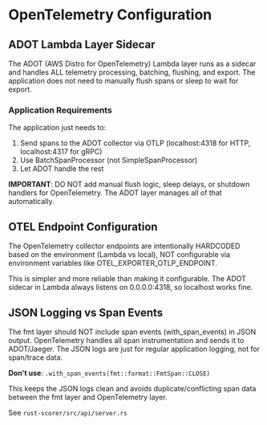 # OpenTelemetry Configuration

## ADOT Lambda Layer Sidecar

The ADOT (AWS Distro for OpenTelemetry) Lambda layer runs as a sidecar and handles ALL telemetry processing, batching, flushing, and export. The application does not need to manually flush spans or sleep to wait for export.

### Application Requirements

The application just needs to:
1. Send spans to the ADOT collector via OTLP (localhost:4318 for HTTP, localhost:4317 for gRPC)
2. Use BatchSpanProcessor (not SimpleSpanProcessor)
3. Let ADOT handle the rest

**IMPORTANT**: DO NOT add manual flush logic, sleep delays, or shutdown handlers for OpenTelemetry. The ADOT layer manages all of that automatically.

## OTEL Endpoint Configuration

The OpenTelemetry collector endpoints are intentionally HARDCODED based on the environment (Lambda vs local), NOT configurable via environment variables like OTEL_EXPORTER_OTLP_ENDPOINT.

This is simpler and more reliable than making it configurable. The ADOT sidecar in Lambda always listens on 0.0.0.0:4318, so localhost works fine.

## JSON Logging vs Span Events

The fmt layer should NOT include span events (with_span_events) in JSON output. OpenTelemetry handles all span instrumentation and sends it to ADOT/Jaeger. The JSON logs are just for regular application logging, not for span/trace data.

**Don't use**: `.with_span_events(fmt::format::FmtSpan::CLOSE)`

This keeps the JSON logs clean and avoids duplicate/conflicting span data between the fmt layer and OpenTelemetry layer.

See `rust-scorer/src/api/server.rs`
